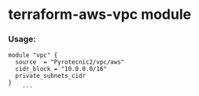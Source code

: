 # terraform-aws-vpc module

### Usage:
```
module "vpc" {
  source  = "Pyrotecnic2/vpc/aws"
  cidr_block = "10.0.0.0/16"
  private_subnets_cidr
}
    ```

